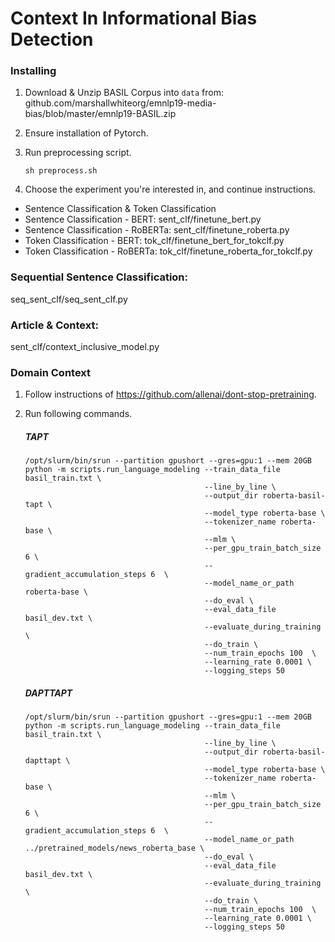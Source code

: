 # Context In Informational Bias Detection

### Installing

1. Download & Unzip BASIL Corpus into ```data``` from:
github.com/marshallwhiteorg/emnlp19-media-bias/blob/master/emnlp19-BASIL.zip

2. Ensure installation of Pytorch.

3. Run preprocessing script.

    ```shell script
    sh preprocess.sh
   ```

4. Choose the experiment you're interested in, and continue instructions.

- Sentence Classification & Token Classification 
- Sentence Classification - BERT: sent_clf/finetune_bert.py
- Sentence Classification - RoBERTa: sent_clf/finetune_roberta.py
- Token Classification - BERT: tok_clf/finetune_bert_for_tokclf.py
- Token Classification - RoBERTa: tok_clf/finetune_roberta_for_tokclf.py

### Sequential Sentence Classification: 

seq_sent_clf/seq_sent_clf.py

### Article & Context: 

sent_clf/context_inclusive_model.py

### Domain Context

1. Follow instructions of https://github.com/allenai/dont-stop-pretraining.

2. Run following commands.

    ##### TAPT
    ```
    /opt/slurm/bin/srun --partition gpushort --gres=gpu:1 --mem 20GB python -m scripts.run_language_modeling --train_data_file basil_train.txt \
                                            --line_by_line \
                                            --output_dir roberta-basil-tapt \
                                            --model_type roberta-base \
                                            --tokenizer_name roberta-base \
                                            --mlm \
                                            --per_gpu_train_batch_size 6 \
                                            --gradient_accumulation_steps 6  \
                                            --model_name_or_path roberta-base \
                                            --do_eval \
                                            --eval_data_file basil_dev.txt \
                                            --evaluate_during_training  \
                                            --do_train \
                                            --num_train_epochs 100  \
                                            --learning_rate 0.0001 \
                                            --logging_steps 50
    ```
    ##### DAPTTAPT
    ```
    /opt/slurm/bin/srun --partition gpushort --gres=gpu:1 --mem 20GB python -m scripts.run_language_modeling --train_data_file basil_train.txt \
                                            --line_by_line \
                                            --output_dir roberta-basil-dapttapt \
                                            --model_type roberta-base \
                                            --tokenizer_name roberta-base \
                                            --mlm \
                                            --per_gpu_train_batch_size 6 \
                                            --gradient_accumulation_steps 6  \
                                            --model_name_or_path ../pretrained_models/news_roberta_base \
                                            --do_eval \
                                            --eval_data_file basil_dev.txt \
                                            --evaluate_during_training  \
                                            --do_train \
                                            --num_train_epochs 100  \
                                            --learning_rate 0.0001 \
                                            --logging_steps 50
    ```
            
